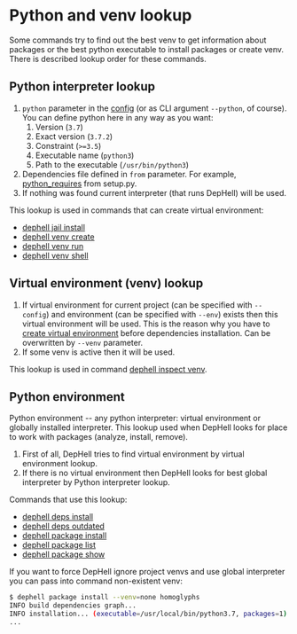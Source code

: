 # Python and venv lookup

Some commands try to find out the best venv to get information about packages or the best python executable to install packages or create venv. There is described lookup order for these commands.

## Python interpreter lookup

1. `python` parameter in the [config](config) (or as CLI argument `--python`, of course). You can define python here in any way as you want:
    1. Version (`3.7`)
    1. Exact version (`3.7.2`)
    1. Constraint (`>=3.5`)
    1. Executable name (`python3`)
    1. Path to the executable (`/usr/bin/python3`)
1. Dependencies file defined in `from` parameter. For example, [python_requires](https://packaging.python.org/guides/distributing-packages-using-setuptools/#python-requires) from setup.py.
1. If nothing was found current interpreter (that runs DepHell) will be used.

This lookup is used in commands that can create virtual environment:

+ [dephell jail install](cmd-jail-install)
+ [dephell venv create](cmd-venv-create)
+ [dephell venv run](cmd-venv-run)
+ [dephell venv shell](cmd-venv-shell)

## Virtual environment (venv) lookup

1. If virtual environment for current project (can be specified with `--config`) and environment (can be specified with `--env`) exists then this virtual environment will be used. This is the reason why you have to [create virtual environment](cmd-venv-create) before dependencies installation. Can be overwritten by `--venv` parameter.
1. If some venv is active then it will be used.

This lookup is used in command [dephell inspect venv](cmd-inspect-venv).

## Python environment

Python environment -- any python interpreter: virtual environment or globally installed interpreter. This lookup used when DepHell looks for place to work with packages (analyze, install, remove).

1. First of all, DepHell tries to find virtual environment by virtual environment lookup.
1. If there is no virtual environment then DepHell looks for best global interpreter by Python interpreter lookup.

Commands that use this lookup:

+ [dephell deps install](cmd-deps-install)
+ [dephell deps outdated](cmd-deps-outdated)
+ [dephell package install](cmd-package-install)
+ [dephell package list](cmd-package-list)
+ [dephell package show](cmd-package-show)

If you want to force DepHell ignore project venvs and use global interpreter you can pass into command non-existent venv:

```bash
$ dephell package install --venv=none homoglyphs
INFO build dependencies graph...
INFO installation... (executable=/usr/local/bin/python3.7, packages=1)
...
```
